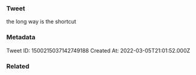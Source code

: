 ### Tweet
the long way is the shortcut

### Metadata
Tweet ID: 1500215037142749188
Created At: 2022-03-05T21:01:52.000Z

### Related

